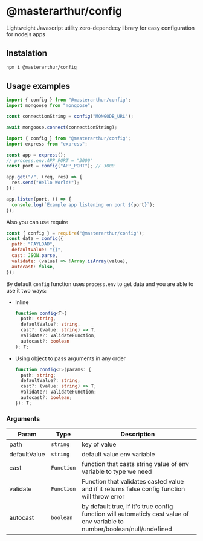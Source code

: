 # @masterarthur/config

Lightweight Javascript utility zero-dependecy library for easy configuration for nodejs apps

## Instalation

```bash
npm i @masterarthur/config
```

## Usage examples

```js
import { config } from "@masterarthur/config";
import mongoose from "mongoose";

const connectionString = config("MONGODB_URL");

await mongoose.connect(connectionString);
```

```js
import { config } from "@masterarthur/config";
import express from "express";

const app = express();
// process.env.APP_PORT = "3000"
const port = config("APP_PORT"); // 3000

app.get("/", (req, res) => {
  res.send("Hello World!");
});

app.listen(port, () => {
  console.log(`Example app listening on port ${port}`);
});
```

Also you can use require

```js
const { config } = require("@masterarthur/config");
const data = config({
  path: "PAYLOAD",
  defaultValue: "{}",
  cast: JSON.parse,
  validate: (value) => !Array.isArray(value),
  autocast: false,
});
```

By default `config` function uses `process.env` to get data and you are able to use it two ways:

- Inline

  ```ts
  function config<T>(
    path: string,
    defaultValue?: string,
    cast?: (value: string) => T,
    validate?: ValidateFunction,
    autocast?: boolean
  ): T;
  ```

- Using object to pass arguments in any order

  ```ts
  function config<T>(params: {
    path: string;
    defaultValue?: string;
    cast?: (value: string) => T;
    validate?: ValidateFunction;
    autocast?: boolean;
  }): T;
  ```

### Arguments

| Param        | Type       | Description                                                                                                                |
| ------------ | ---------- | -------------------------------------------------------------------------------------------------------------------------- |
| path         | `string`   | key of value                                                                                                               |
| defaultValue | `string`   | default value env variable                                                                                                 |
| cast         | `Function` | function that casts string value of env variable to type we need                                                           |
| validate     | `Function` | Function that validates casted value and if it returns false config function will throw error                              |
| autocast     | `boolean`  | by default true, if it's true config function will automaticly cast value of env variable to number/boolean/null/undefined |
